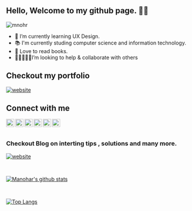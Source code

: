 ## Hello, Welcome to my github page. 🙏👋

<p align="left"> <img src="https://komarev.com/ghpvc/?username=mnohr&label=Views&color=blue&style=plastic" alt="mnohr" /> </p>


- 🔭  I’m currently learning UX Design.
- 📚 I'm currently studing computer science and information technology.
- 💚 Love to read books.
- 👨🏿‍🤝‍👨🏿I’m looking to help & collaborate with others
## Checkout my portfolio 
[![website](https://img.shields.io/badge/Website-manoharstha.com.np-yellow?style=plastic&logo=appveyor)](https://manoharstha.com.np)
## Connect with me
<a href="https://twitter.com/ManoharShrest16">
  <img align="left" alt="Manohar's Twitter" width="22px" src="https://cdn.jsdelivr.net/npm/simple-icons@v3/icons/twitter.svg" />
</a>
<a href="https://www.linkedin.com/in/mnohrstha/">
  <img align="left" alt="Manohar's Twitter" width="22px" src="https://cdn.jsdelivr.net/npm/simple-icons@v3/icons/linkedin.svg" />
</a>
<a href="https://github.com/mnohr">
  <img align="left" alt="Manohar's Github" width="22px" src="https://cdn.jsdelivr.net/npm/simple-icons@v3/icons/github.svg" />
</a>
<a href="https://www.instagram.com/manohar.stha/">
  <img align="left" alt="Manohar's Instagram" width="22px" src="https://cdn.jsdelivr.net/npm/simple-icons@v3/icons/instagram.svg" />
</a>
<a href="https://www.facebook.com/manoharshrestha17/">
  <img align="left" alt="Manohar's Facebook" width="22px" src="https://cdn.jsdelivr.net/npm/simple-icons@v3/icons/facebook.svg" />
</a>
<a href="https://www.youtube.com/channel/UCKwgK0sse5PKcaCiJZNhC7g">
  <img align="left" alt="HamroPedia.com" width="22px" src="https://cdn.jsdelivr.net/npm/simple-icons@v3/icons/youtube.svg" />
</a>

<br/>
<br/>

### Checkout Blog on interting tips , solutions and many more.


 [![website](https://img.shields.io/badge/Blog-commitchanges.blogspot.com-2648ff?style=flat-square&logo=google-chrome)](https://commitchanges.blogspot.com/) 

<br>

[![Manohar's github stats](https://github-readme-stats.vercel.app/api?username=mnohr&hide=stars,contribs&count_private=true,&show_icons=true,&theme=radical)](https://github.com/mnohr/) 

<br>

[![Top Langs](https://github-readme-stats.vercel.app/api/top-langs/?username=mnohr&layout=compact&theme=radical)](https://github.com/mnohr/)
